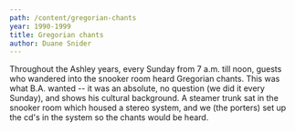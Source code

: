 ```yaml
---
path: /content/gregorian-chants
year: 1990-1999
title: Gregorian chants
author: Duane Snider
---
```


Throughout the Ashley years, every Sunday from 7 a.m. till noon, guests who wandered into the snooker room heard Gregorian chants. This was what B.A. wanted -- it was an absolute, no question (we did it every Sunday), and shows his cultural background. A steamer trunk sat in the snooker room which housed a stereo system, and we (the porters) set up the cd's in the system so the chants would be heard.

